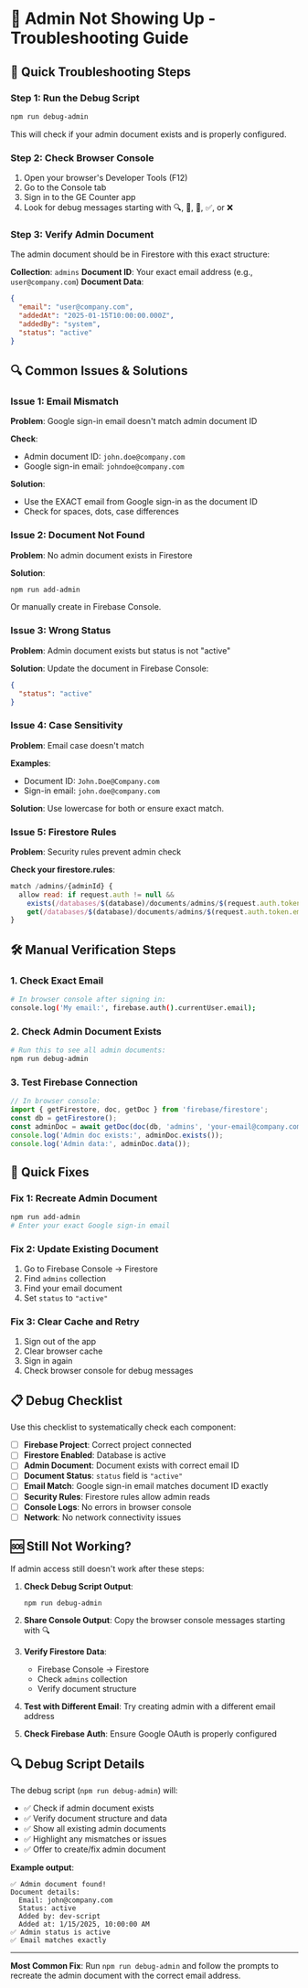 # 🔧 Admin Not Showing Up - Troubleshooting Guide

## 🚨 Quick Troubleshooting Steps

### Step 1: Run the Debug Script
```bash
npm run debug-admin
```
This will check if your admin document exists and is properly configured.

### Step 2: Check Browser Console
1. Open your browser's Developer Tools (F12)
2. Go to the Console tab
3. Sign in to the GE Counter app
4. Look for debug messages starting with 🔍, 👤, 🔐, ✅, or ❌

### Step 3: Verify Admin Document
The admin document should be in Firestore with this exact structure:

**Collection**: `admins`
**Document ID**: Your exact email address (e.g., `user@company.com`)
**Document Data**:
```json
{
  "email": "user@company.com",
  "addedAt": "2025-01-15T10:00:00.000Z",
  "addedBy": "system",
  "status": "active"
}
```

## 🔍 Common Issues & Solutions

### Issue 1: Email Mismatch
**Problem**: Google sign-in email doesn't match admin document ID

**Check**:
- Admin document ID: `john.doe@company.com`
- Google sign-in email: `johndoe@company.com`

**Solution**: 
- Use the EXACT email from Google sign-in as the document ID
- Check for spaces, dots, case differences

### Issue 2: Document Not Found
**Problem**: No admin document exists in Firestore

**Solution**:
```bash
npm run add-admin
```
Or manually create in Firebase Console.

### Issue 3: Wrong Status
**Problem**: Admin document exists but status is not "active"

**Solution**: Update the document in Firebase Console:
```json
{
  "status": "active"
}
```

### Issue 4: Case Sensitivity
**Problem**: Email case doesn't match

**Examples**:
- Document ID: `John.Doe@Company.com`
- Sign-in email: `john.doe@company.com`

**Solution**: Use lowercase for both or ensure exact match.

### Issue 5: Firestore Rules
**Problem**: Security rules prevent admin check

**Check your firestore.rules**:
```javascript
match /admins/{adminId} {
  allow read: if request.auth != null && 
    exists(/databases/$(database)/documents/admins/$(request.auth.token.email)) &&
    get(/databases/$(database)/documents/admins/$(request.auth.token.email)).data.status == 'active';
}
```

## 🛠️ Manual Verification Steps

### 1. Check Exact Email
```bash
# In browser console after signing in:
console.log('My email:', firebase.auth().currentUser.email);
```

### 2. Check Admin Document Exists
```bash
# Run this to see all admin documents:
npm run debug-admin
```

### 3. Test Firebase Connection
```javascript
// In browser console:
import { getFirestore, doc, getDoc } from 'firebase/firestore';
const db = getFirestore();
const adminDoc = await getDoc(doc(db, 'admins', 'your-email@company.com'));
console.log('Admin doc exists:', adminDoc.exists());
console.log('Admin data:', adminDoc.data());
```

## 🔧 Quick Fixes

### Fix 1: Recreate Admin Document
```bash
npm run add-admin
# Enter your exact Google sign-in email
```

### Fix 2: Update Existing Document
1. Go to Firebase Console → Firestore
2. Find `admins` collection
3. Find your email document
4. Set `status` to `"active"`

### Fix 3: Clear Cache and Retry
1. Sign out of the app
2. Clear browser cache
3. Sign in again
4. Check browser console for debug messages

## 📋 Debug Checklist

Use this checklist to systematically check each component:

- [ ] **Firebase Project**: Correct project connected
- [ ] **Firestore Enabled**: Database is active
- [ ] **Admin Document**: Document exists with correct email ID
- [ ] **Document Status**: `status` field is `"active"`
- [ ] **Email Match**: Google sign-in email matches document ID exactly
- [ ] **Security Rules**: Firestore rules allow admin reads
- [ ] **Console Logs**: No errors in browser console
- [ ] **Network**: No network connectivity issues

## 🆘 Still Not Working?

If admin access still doesn't work after these steps:

1. **Check Debug Script Output**:
   ```bash
   npm run debug-admin
   ```

2. **Share Console Output**: Copy the browser console messages starting with 🔍

3. **Verify Firestore Data**: 
   - Firebase Console → Firestore
   - Check `admins` collection
   - Verify document structure

4. **Test with Different Email**: Try creating admin with a different email address

5. **Check Firebase Auth**: Ensure Google OAuth is properly configured

## 🔍 Debug Script Details

The debug script (`npm run debug-admin`) will:
- ✅ Check if admin document exists
- ✅ Verify document structure and data
- ✅ Show all existing admin documents
- ✅ Highlight any mismatches or issues
- ✅ Offer to create/fix admin document

**Example output**:
```
✅ Admin document found!
Document details:
  Email: john@company.com
  Status: active
  Added by: dev-script
  Added at: 1/15/2025, 10:00:00 AM
✅ Admin status is active
✅ Email matches exactly
```

---

**Most Common Fix**: Run `npm run debug-admin` and follow the prompts to recreate the admin document with the correct email address.
